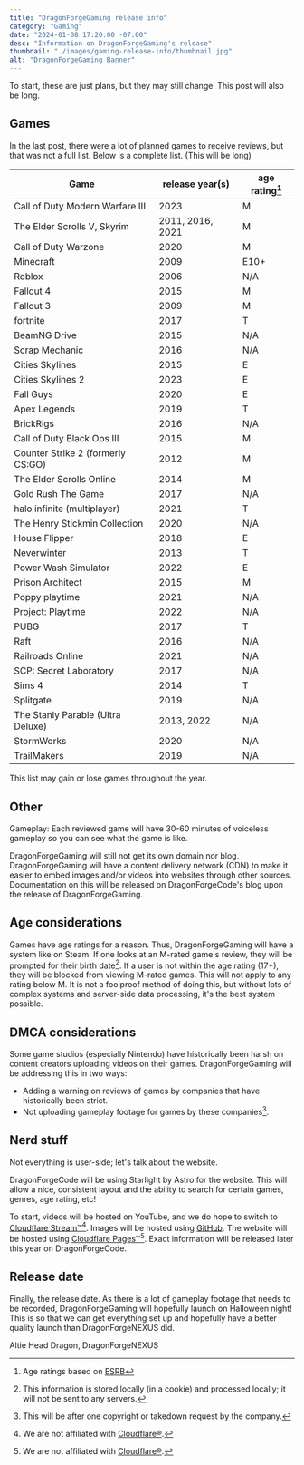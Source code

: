 ```yaml
---
title: "DragonForgeGaming release info"
category: "Gaming"
date: "2024-01-08 17:20:00 -07:00"
desc: "Information on DragonForgeGaming's release"
thumbnail: "./images/gaming-release-info/thumbnail.jpg"
alt: "DragonForgeGaming Banner"
---
```


To start, these are just plans, but they may still change. This post will also be long.

## Games
In the last post, there were a lot of planned games to receive reviews, but that was not a full list. Below is a complete list. (This will be long)

| Game | release year(s) | age rating[^1] |
|------|--|-|
| Call of Duty Modern Warfare III | 2023 | M |
| The Elder Scrolls V, Skyrim | 2011, 2016, 2021 | M |
| Call of Duty Warzone | 2020 | M |
| Minecraft | 2009 | E10+ |
| Roblox | 2006 | N/A |
| Fallout 4 | 2015 | M |
| Fallout 3 | 2009 | M |
| fortnite | 2017 | T |
| BeamNG Drive | 2015 | N/A |
| Scrap Mechanic | 2016 | N/A |
| Cities Skylines | 2015 | E |
| Cities Skylines 2 | 2023 | E |
| Fall Guys | 2020 | E |
| Apex Legends | 2019 | T |
| BrickRigs | 2016 | N/A |
| Call of Duty Black Ops III | 2015 | M |
| Counter Strike 2 (formerly CS:GO) | 2012 | M |
| The Elder Scrolls Online | 2014 | M |
| Gold Rush The Game | 2017 | N/A |
| halo infinite (multiplayer) | 2021 | T |
| The Henry Stickmin Collection | 2020 | N/A |
| House Flipper | 2018 | E |
| Neverwinter | 2013 | T |
| Power Wash Simulator | 2022 | E |
| Prison Architect | 2015 | M |
| Poppy playtime | 2021 | N/A |
| Project: Playtime | 2022 | N/A |
| PUBG | 2017 | T |
| Raft | 2016 | N/A |
| Railroads Online | 2021 | N/A |
| SCP: Secret Laboratory | 2017 | N/A |
| Sims 4 | 2014 | T |
| Splitgate | 2019 | N/A |
| The Stanly Parable (Ultra Deluxe) | 2013, 2022 | N/A |
| StormWorks | 2020 | N/A |
| TrailMakers | 2019 | N/A |

This list may gain or lose games throughout the year.

## Other
Gameplay: Each reviewed game will have 30-60 minutes of voiceless gameplay so you can see what the game is like.

DragonForgeGaming will still not get its own domain nor blog. DragonForgeGaming will have a content delivery network (CDN) to make it easier to embed images and/or videos into websites through other sources. Documentation on this will be released on DragonForgeCode's blog upon the release of DragonForgeGaming.

## Age considerations
Games have age ratings for a reason. Thus, DragonForgeGaming will have a system like on Steam. If one looks at an M-rated game's review, they will be prompted for their birth date[^2]. If a user is not within the age rating (17+), they will be blocked from viewing M-rated games. This will not apply to any rating below M. It is not a foolproof method of doing this, but without lots of complex systems and server-side data processing, it's the best system possible.

## DMCA considerations
Some game studios (especially Nintendo) have historically been harsh on content creators uploading videos on their games. DragonForgeGaming will be addressing this in two ways:
* Adding a warning on reviews of games by companies that have historically been strict.
* Not uploading gameplay footage for games by these companies[^3].

## Nerd stuff
Not everything is user-side; let's talk about the website.

DragonForgeCode will be using Starlight by Astro for the website. This will allow a nice, consistent layout and the ability to search for certain games, genres, age rating, etc!

To start, videos will be hosted on YouTube, and we do hope to switch to [Cloudflare Stream™](https://developers.cloudflare.com/stream)[^4]. Images will be hosted using [GitHub](https://github.com). The website will be hosted using [Cloudflare Pages™](https://pages.cloudflare.com/)[^4]. Exact information will be released later this year on DragonForgeCode.

## Release date
Finally, the release date. As there is a lot of gameplay footage that needs to be recorded, DragonForgeGaming will hopefully launch on Halloween night! This is so that we can get everything set up and hopefully have a better quality launch than DragonForgeNEXUS did.

Altie
Head Dragon, DragonForgeNEXUS
[^1]: Age ratings based on [ESRB](https://www.esrb.org)
[^2]: This information is stored locally (in a cookie) and processed locally; it will not be sent to any servers.
[^3]: This will be after one copyright or takedown request by the company.
[^4]: We are not affiliated with [Cloudflare®](https://www.cloudflare.com).